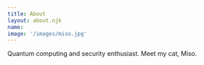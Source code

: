 ```yaml
---
title: About
layout: about.njk
name:
image: '/images/miso.jpg'
---
```


Quantum computing and security enthusiast. Meet my cat, Miso. 

